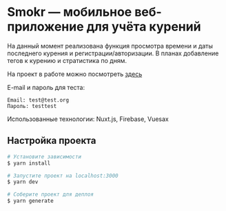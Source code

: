 # Smokr — мобильное веб-приложение для учёта курений

На данный момент реализована функция просмотра времени и даты последнего курения и регистрации/авторизации. В планах добавление тегов к курению и стратистика по дням.

На проект в работе можно посмотреть [здесь](https://smokr.cloud)

E-mail и пароль для теста:
```
Email: test@test.org
Пароль: testtest
```

Использованные технологии: Nuxt.js, Firebase, Vuesax

## Настройка проекта

```bash
# Установите зависимости
$ yarn install

# Запустите проект на localhost:3000
$ yarn dev

# Соберите проект для деплоя
$ yarn generate
```
